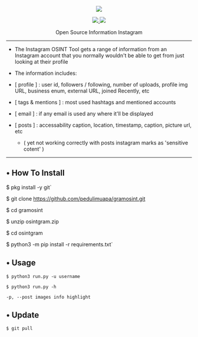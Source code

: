 <p align="center">
</p>
<p align="center">
</p>
<p align="center"><img src="https://img.shields.io/badge/Version-2.0-brightgreen"></p>
<p align="center">
  <a href="https://github.com/pedulimuapa">
    <img src="https://img.shields.io/github/followers/pedulimuapa?label=Follow&style=social">
  </a>
  <a href="https://github.com/pedulimuapa/gramosint/stargazers">
    <img src="https://img.shields.io/github/stars/pedulimuapa/gramosint?style=social">
  </a>
</p>
<p align="center">
  Open Source Information Instagram
</p>

---

* The Instagram OSINT Tool gets a range of information from an Instagram account that you normally wouldn't be able to get
from just looking at their profile

* The information includes:

* [ profile ] : user id, followers / following, number of uploads, profile img URL, business enum, external URL, joined Recently, etc

* [ tags & mentions ] : most used hashtags and mentioned accounts

* [ email ] : if any email is used any where it'll be displayed

* [ posts ] : accessability caption, location, timestamp, caption, picture url, etc
  * ( yet not working correctly with posts instagram marks as 'sensitive cotent' )  

---

## • How To Install

 $ pkg install -y git`

 $ git clone https://github.com/pedulimuapa/gramosint.git 

 $ cd gramosint

 $ unzip osintgram.zip

 $ cd osintgram

 $ python3 -m pip install -r requirements.txt`

## • Usage

`$ python3 run.py -u username`

`$ python3 run.py -h`

`-p, --post images info highlight`


## • Update
 
`$ git pull`


